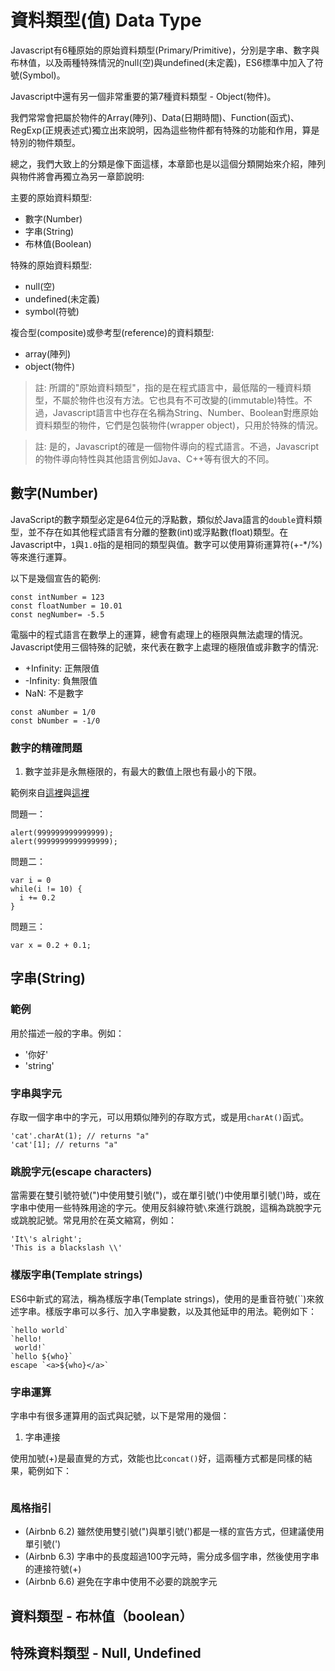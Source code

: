 # 資料類型(值) Data Type

Javascript有6種原始的原始資料類型(Primary/Primitive)，分別是字串、數字與布林值，以及兩種特殊情況的null(空)與undefined(未定義)，ES6標準中加入了符號(Symbol)。

Javascript中還有另一個非常重要的第7種資料類型 - Object(物件)。

我們常常會把屬於物件的Array(陣列)、Data(日期時間)、Function(函式)、RegExp(正規表述式)獨立出來說明，因為這些物件都有特殊的功能和作用，算是特別的物件類型。

總之，我們大致上的分類是像下面這樣，本章節也是以這個分類開始來介紹，陣列與物件將會再獨立為另一章節說明:

主要的原始資料類型:

- 數字(Number)
- 字串(String)
- 布林值(Boolean)

特殊的原始資料類型:

- null(空)
- undefined(未定義)
- symbol(符號)

複合型(composite)或參考型(reference)的資料類型:

- array(陣列)
- object(物件)

> 註: 所謂的"原始資料類型"，指的是在程式語言中，最低階的一種資料類型，不屬於物件也沒有方法。它也具有不可改變的(immutable)特性。不過，Javascript語言中也存在名稱為String、Number、Boolean對應原始資料類型的物件，它們是包裝物件(wrapper object)，只用於特殊的情況。

> 註: 是的，Javascript的確是一個物件導向的程式語言。不過，Javascript的物件導向特性與其他語言例如Java、C++等有很大的不同。

## 數字(Number)

JavaScript的數字類型必定是64位元的浮點數，類似於Java語言的`double`資料類型，並不存在如其他程式語言有分離的整數(int)或浮點數(float)類型。在Javascript中，`1`與`1.0`指的是相同的類型與值。數字可以使用算術運算符(+-*/%)等來進行運算。

以下是幾個宣告的範例:

```
const intNumber = 123
const floatNumber = 10.01
const negNumber= -5.5
```

電腦中的程式語言在數學上的運算，總會有處理上的極限與無法處理的情況。Javascript使用三個特殊的記號，來代表在數字上處理的極限值或非數字的情況:

- +Infinity: 正無限值
- -Infinity: 負無限值
- NaN: 不是數字

```
const aNumber = 1/0
const bNumber = -1/0
```


### 數字的精確問題

1. 數字並非是永無極限的，有最大的數值上限也有最小的下限。

範例來自[這裡](http://javascript.info/tutorial/number-math#permissive-conversion-parseint-and-parsefloat)與[這裡](http://www.w3schools.com/js/js_number_methods.asp)

問題一：

```
alert(999999999999999);
alert(9999999999999999);
```

問題二：

```
var i = 0
while(i != 10) { 
  i += 0.2
}
```

問題三：

```
var x = 0.2 + 0.1; 
```

## 字串(String)

### 範例

用於描述一般的字串。例如：

- '你好'
- 'string'

### 字串與字元

存取一個字串中的字元，可以用類似陣列的存取方式，或是用`charAt()`函式。

```
'cat'.charAt(1); // returns "a"
'cat'[1]; // returns "a"
```

### 跳脫字元(escape characters)

當需要在雙引號符號(")中使用雙引號(")，或在單引號(')中使用單引號(')時，或在字串中使用一些特殊用途的字元。使用反斜線符號`\`來進行跳脫，這稱為跳脫字元或跳脫記號。常見用於在英文縮寫，例如：

```
'It\'s alright';
'This is a blackslash \\'
```

### 樣版字串(Template strings)

ES6中新式的寫法，稱為樣版字串(Template strings)，使用的是重音符號(``)來敘述字串。樣版字串可以多行、加入字串變數，以及其他延申的用法。範例如下：

```
`hello world`
`hello!
 world!`
`hello ${who}`
escape `<a>${who}</a>`
```

### 字串運算

字串中有很多運算用的函式與記號，以下是常用的幾個：

1. 字串連接

使用加號(+)是最直覺的方式，效能也比`concat()`好，這兩種方式都是同樣的結果，範例如下：

```

```


### 風格指引

- (Airbnb 6.2) 雖然使用雙引號(")與單引號(')都是一樣的宣告方式，但建議使用單引號(')
- (Airbnb 6.3) 字串中的長度超過100字元時，需分成多個字串，然後使用字串的連接符號(+)
- (Airbnb 6.6) 避免在字串中使用不必要的跳脫字元


## 資料類型 - 布林值（boolean）

## 特殊資料類型 - Null, Undefined
